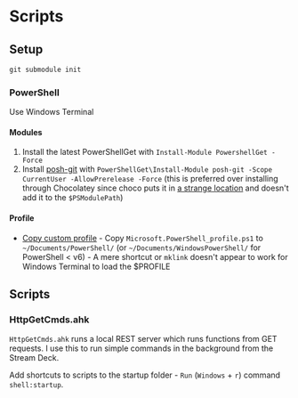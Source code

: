 # Scripts

## Setup

```ps
git submodule init
```

### PowerShell

Use Windows Terminal

#### Modules

1. Install the latest PowerShellGet with `Install-Module PowershellGet -Force`
1. Install [posh-git](https://github.com/dahlbyk/posh-git) with `PowerShellGet\Install-Module posh-git -Scope CurrentUser -AllowPrerelease -Force` (this is preferred over installing through Chocolatey since choco puts it in [a strange location](https://github.com/dahlbyk/posh-git/issues/473) and doesn't add it to the `$PSModulePath`)

#### Profile

- [Copy custom profile](https://docs.microsoft.com/en-us/powershell/module/microsoft.powershell.core/about/about_profiles?view=powershell-6) - Copy `Microsoft.PowerShell_profile.ps1` to `~/Documents/PowerShell/` (or `~/Documents/WindowsPowerShell/` for PowerShell < v6) - A mere shortcut or `mklink` doesn't appear to work for Windows Terminal to load the $PROFILE


## Scripts

### HttpGetCmds.ahk

`HttpGetCmds.ahk` runs a local REST server which runs functions from GET requests. I use this to run simple commands in the background from the Stream Deck.

Add shortcuts to scripts to the startup folder - `Run` (`Windows` + `r`) command `shell:startup`.
